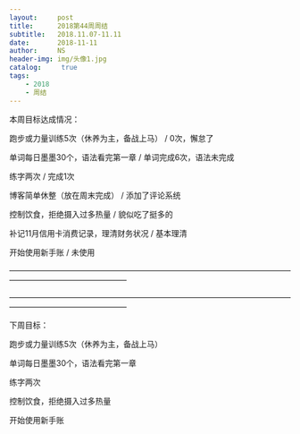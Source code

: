 ```yaml
---
layout:     post
title:      2018第44周周结
subtitle:   2018.11.07-11.11
date:       2018-11-11
author:     NS
header-img: img/头像1.jpg
catalog: 	 true
tags:
    - 2018 
    - 周结
--- 
```


本周目标达成情况：

跑步或力量训练5次（休养为主，备战上马） / 0次，懈怠了

单词每日墨墨30个，语法看完第一章 / 单词完成6次，语法未完成

练字两次 / 完成1次

博客简单休整（放在周末完成） / 添加了评论系统

控制饮食，拒绝摄入过多热量 / 貌似吃了挺多的

补记11月信用卡消费记录，理清财务状况 / 基本理清

开始使用新手账 / 未使用

———————————————————————————————————————————————————

———————————————————————————————————————————————————

下周目标：

跑步或力量训练5次（休养为主，备战上马）

单词每日墨墨30个，语法看完第一章

练字两次

控制饮食，拒绝摄入过多热量

开始使用新手账
